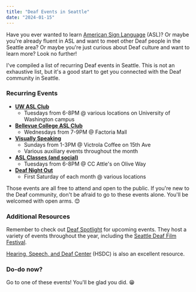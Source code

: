 ```yaml
---
title: "Deaf Events in Seattle"
date: "2024-01-15"
---
```


Have you ever wanted to learn [American Sign Language](https://en.wikipedia.org/wiki/American_Sign_Language) (ASL)? Or maybe you're already fluent in ASL and want to meet other Deaf people in the Seattle area? Or maybe you're just curious about Deaf culture and want to learn more? Look no further!

I've compiled a list of recurring Deaf events in Seattle. This is not an exhaustive list, but it's a good start to get you connected with the Deaf community in Seattle.

### Recurring Events

- [**UW ASL Club**](https://www.instagram.com/uwaslclub/)
  - Tuesdays from 6-8PM @ various locations on University of Washington campus
- [**Bellevue College ASL Club**](https://studentweb.bellevuecollege.edu/asl/)
  - Wednesdays from 7-9PM @ Factoria Mall
- [**Visually Speaking**](https://www.visuallyspeaking.info/)
  - Sundays from 1-3PM @ Victrola Coffee on 15th Ave
  - Various auxiliary events throughout the month
- [**ASL Classes (and social)**](https://www.facebook.com/groups/aslatthecuff/)
  - Tuesdays from 6-8PM @ CC Attle's on Olive Way
- [**Deaf Night Out**](https://www.facebook.com/DeafNightOutSeattle/)
  - First Saturday of each month @ various locations

Those events are all free to attend and open to the public. If you're new to the Deaf community, don't be afraid to go to these events alone. You'll be welcomed with open arms. 😊

### Additional Resources

Remember to check out [Deaf Spotlight](https://www.deafspotlight.org/) for upcoming events. They host a variety of events throughout the year, including the [Seattle Deaf Film Festival](https://www.deafspotlight.org/sdff).

[Hearing, Speech, and Deaf Center](https://hsdc.org) (HSDC) is also an excellent resource.

### Do-do now?

Go to one of these events! You'll be glad you did. 😁
